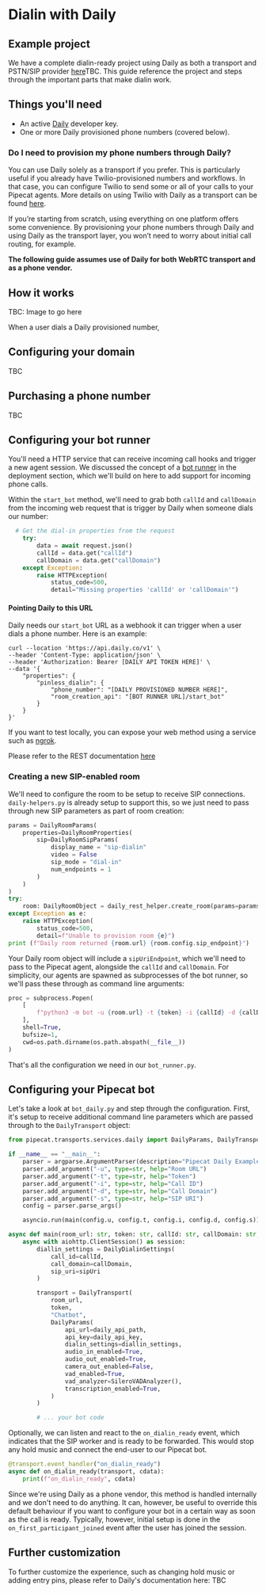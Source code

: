 # Dialin with Daily

## Example project

We have a complete dialin-ready project using Daily as both a transport and PSTN/SIP provider [here](#)TBC. This guide reference the project and steps through the important parts that make dialin work.

## Things you'll need

- An active [Daily](daily.co) developer key.
- One or more Daily provisioned phone numbers (covered below).

### Do I need to provision my phone numbers through Daily?

You can use Daily solely as a transport if you prefer. This is particularly useful if you already have Twilio-provisioned numbers and workflows. In that case, you can configure Twilio to send some or all of your calls to your Pipecat agents. More details on using Twilio with Daily as a transport can be found [here](#TBC).

If you’re starting from scratch, using everything on one platform offers some convenience. By provisioning your phone numbers through Daily and using Daily as the transport layer, you won’t need to worry about initial call routing, for example.

**The following guide assumes use of Daily for both WebRTC transport and as a phone vendor.**

## How it works

TBC: Image to go here

When a user dials a Daily provisioned number, 


## Configuring your domain

TBC

## Purchasing a phone number

TBC

## Configuring your bot runner

You'll need a HTTP service that can receive incoming call hooks and trigger a new agent session. We discussed the concept of a [bot runner](http://localhost:3000/docs/deploying-your-bot/basic-pattern) in the deployment section, which we'll build on here to add support for incoming phone calls.

Within the `start_bot` method, we'll need to grab both `callId` and `callDomain` from the incoming web request that is trigger by Daily when someone dials our number:

```python
  # Get the dial-in properties from the request
    try:
        data = await request.json()
        callId = data.get("callId")
        callDomain = data.get("callDomain")
    except Exception:
        raise HTTPException(
            status_code=500,
            detail="Missing properties 'callId' or 'callDomain'")
```

#### Pointing Daily to this URL

Daily needs our `start_bot` URL as a webhook it can trigger when a user dials a phone number. Here is an example:

```shell
curl --location 'https://api.daily.co/v1' \
--header 'Content-Type: application/json' \
--header 'Authorization: Bearer [DAILY API TOKEN HERE]' \
--data '{
    "properties": {
        "pinless_dialin": {
            "phone_number": "[DAILY PROVISIONED NUMBER HERE]",
            "room_creation_api": "[BOT RUNNER URL]/start_bot"
        }
    }
}'
```

If you want to test locally, you can expose your web method using a service such as [ngrok](https://ngrok.com/).

Please refer to the REST documentation [here](TBC)


### Creating a new SIP-enabled room

We'll need to configure the room to be setup to receive SIP connections. `daily-helpers.py` is already setup to support this, so we just need to pass through new SIP parameters as part of room creation:

```python
params = DailyRoomParams(
    properties=DailyRoomProperties(
        sip=DailyRoomSipParams(
            display_name = "sip-dialin"
            video = False
            sip_mode = "dial-in"
            num_endpoints = 1
        )
    )
)
try:
    room: DailyRoomObject = daily_rest_helper.create_room(params=params)
except Exception as e:
    raise HTTPException(
        status_code=500,
        detail=f"Unable to provision room {e}")
print (f"Daily room returned {room.url} {room.config.sip_endpoint}")
```

Your Daily room object will include a `sipUriEndpoint`, which we'll need to pass to the Pipecat agent, alongside the `callId` and `callDomain`. For simplicity, our agents are spawned as subprocesses of the bot runner, so we'll pass these through as command line arguments:

```python
proc = subprocess.Popen(
    [
        f"python3 -m bot -u {room.url} -t {token} -i {callId} -d {callDomain} -s {room.config.sip_endpoint}"
    ],
    shell=True,
    bufsize=1,
    cwd=os.path.dirname(os.path.abspath(__file__))
)
```

That's all the configuration we need in our `bot_runner.py`.

## Configuring your Pipecat bot

Let's take a look at `bot_daily.py` and step through the configuration. First, it's setup to receive additional command line parameters which are passed through to the `DailyTransport` object:

```python
from pipecat.transports.services.daily import DailyParams, DailyTransport, DailyDialinSettings

if __name__ == "__main__":
    parser = argparse.ArgumentParser(description="Pipecat Daily Example")
    parser.add_argument("-u", type=str, help="Room URL")
    parser.add_argument("-t", type=str, help="Token")
    parser.add_argument("-i", type=str, help="Call ID")
    parser.add_argument("-d", type=str, help="Call Domain")
    parser.add_argument("-s", type=str, help="SIP URI")
    config = parser.parse_args()

    asyncio.run(main(config.u, config.t, config.i, config.d, config.s))

async def main(room_url: str, token: str, callId: str, callDomain: str, sipUri: str):
    async with aiohttp.ClientSession() as session:
        diallin_settings = DailyDialinSettings(
            call_id=callId,
            call_domain=callDomain,
            sip_uri=sipUri
        )

        transport = DailyTransport(
            room_url,
            token,
            "Chatbot",
            DailyParams(
                api_url=daily_api_path,
                api_key=daily_api_key,
                dialin_settings=diallin_settings,
                audio_in_enabled=True,
                audio_out_enabled=True,
                camera_out_enabled=False,
                vad_enabled=True,
                vad_analyzer=SileroVADAnalyzer(),
                transcription_enabled=True,
            )
        )

        # ... your bot code
```

Optionally, we can listen and react to the `on_dialin_ready` event, which indicates that the SIP worker and is ready to be forwarded. This would stop any hold music and connect the end-user to our Pipecat bot.

```python
@transport.event_handler("on_dialin_ready")
async def on_dialin_ready(transport, cdata):
    print(f"on_dialin_ready", cdata)

```

Since we're using Daily as a phone vendor, this method is handled internally and we don't need to do anything. It can, however, be useful to override this default behaviour if you want to configure your bot in a certain way as soon as the call is ready. Typically, however, initial setup is done in the `on_first_participant_joined` event after the user has joined the session.

## Further customization

To further customize the experience, such as changing hold music or adding entry pins, please refer to Daily's documentation here: TBC